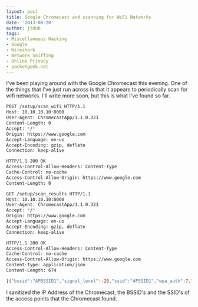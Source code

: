 ```yaml
---
layout: post
title: Google Chromecast and scanning for WiFi Networks
date: '2013-08-20'
author: jtdub
tags:
- Miscellaneous Hacking
- Google
- Wireshark
- Network Sniffing
- Online Privacy
- packetgeek.net
---
```


I've been playing around with the Google Chromecast this evening. One of the things that I've just run across is that it appears to periodically scan for wifi networks. I'll write more soon, but this is what I've found so far.

```bash
POST /setup/scan_wifi HTTP/1.1
Host: 10.10.10.10:8008
User-Agent: ChromecastApp/1.1.0.321 
Content-Length: 0
Accept: */*
Origin: https://www.google.com
Accept-Language: en-us
Accept-Encoding: gzip, deflate
Connection: keep-alive

HTTP/1.1 200 OK
Access-Control-Allow-Headers: Content-Type
Cache-Control: no-cache
Access-Control-Allow-Origin: https://www.google.com
Content-Length: 0

GET /setup/scan_results HTTP/1.1
Host: 10.10.10.10:8008
User-Agent: ChromecastApp/1.1.0.321 
Accept: */*
Origin: https://www.google.com
Accept-Language: en-us
Accept-Encoding: gzip, deflate
Connection: keep-alive

HTTP/1.1 200 OK
Access-Control-Allow-Headers: Content-Type
Cache-Control: no-cache
Access-Control-Allow-Origin: https://www.google.com
Content-Type: application/json
Content-Length: 674

[{"bssid":"APBSSID1","signal_level":-20,"ssid":"APSSID1","wpa_auth":7,"wpa_cipher":4,"wpa_id":0},{"bssid":"APBSSID2","signal_level":-63,"ssid":"APSSID2","wpa_auth":7,"wpa_cipher":4},{"bssid":"APBSSID3","signal_level":-66,"ssid":"APSSID3","wpa_auth":7,"wpa_cipher":4},{"bssid":"APBSSID4","signal_level":-68,"ssid":"APSSID4","wpa_auth":7,"wpa_cipher":4},{"bssid":"APBSSID5","signal_level":-68,"ssid":"APSSID5","wpa_auth":5,"wpa_cipher":3},{"bssid":"APBSSID6","signal_level":-69,"ssid":"APSSID6","wpa_auth":7,"wpa_cipher":4},{"bssid":"APBSSID7","signal_level":-67,"ssid":"APSSID7","wpa_auth":1,"wpa_cipher":1}]
```

I sanitized the IP Address of the Chromecast, the BSSID's and the SSID's of the access points that the Chromecast found.
